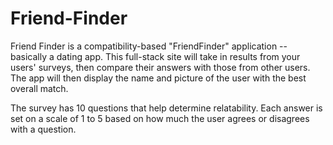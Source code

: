 # Friend-Finder
Friend Finder is a compatibility-based "FriendFinder" application -- basically a dating app. This full-stack site will take in results from your users' surveys, then compare their answers with those from other users. The app will then display the name and picture of the user with the best overall match.

The survey has 10 questions that help determine relatability. Each answer is set on a scale of 1 to 5 based on how much the user agrees or disagrees with a question.
